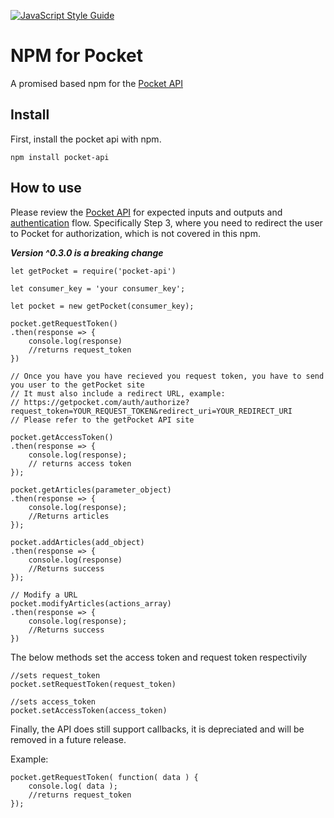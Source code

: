 [![JavaScript Style Guide](https://cdn.rawgit.com/standard/standard/master/badge.svg)](https://github.com/standard/standard)

NPM for Pocket
===============

A promised based npm for the [Pocket API](http://getpocket.com/developer/docs/overview)

## Install

First, install the pocket api with npm.

`npm install pocket-api`

## How to use

Please review the [Pocket API](http://getpocket.com/developer/docs/overview) for expected inputs and outputs and [authentication](http://getpocket.com/developer/docs/authentication) flow. Specifically Step 3, where you need to redirect the user to Pocket for authorization, which is not covered in this npm.

***Version ^0.3.0 is a breaking change***

```
let getPocket = require('pocket-api')

let consumer_key = 'your consumer_key';

let pocket = new getPocket(consumer_key);

pocket.getRequestToken()
.then(response => {
	console.log(response)
	//returns request_token
})

// Once you have you have recieved you request token, you have to send you user to the getPocket site
// It must also include a redirect URL, example:
// https://getpocket.com/auth/authorize?request_token=YOUR_REQUEST_TOKEN&redirect_uri=YOUR_REDIRECT_URI
// Please refer to the getPocket API site

pocket.getAccessToken()
.then(response => {
	console.log(response);
	// returns access token
});

pocket.getArticles(parameter_object)
.then(response => {
	console.log(response);
	//Returns articles
});

pocket.addArticles(add_object)
.then(response => {
	console.log(response)
	//Returns success
});

// Modify a URL
pocket.modifyArticles(actions_array)
.then(response => {
	console.log(response);
	//Returns success
})

```
The below methods set the access token and request token respectivily
```
//sets request_token
pocket.setRequestToken(request_token)

//sets access_token
pocket.setAccessToken(access_token)
```
Finally, the API does still support callbacks, it is depreciated and will be removed in a future release.

Example:
```
pocket.getRequestToken( function( data ) {
	console.log( data );
	//returns request_token
});
